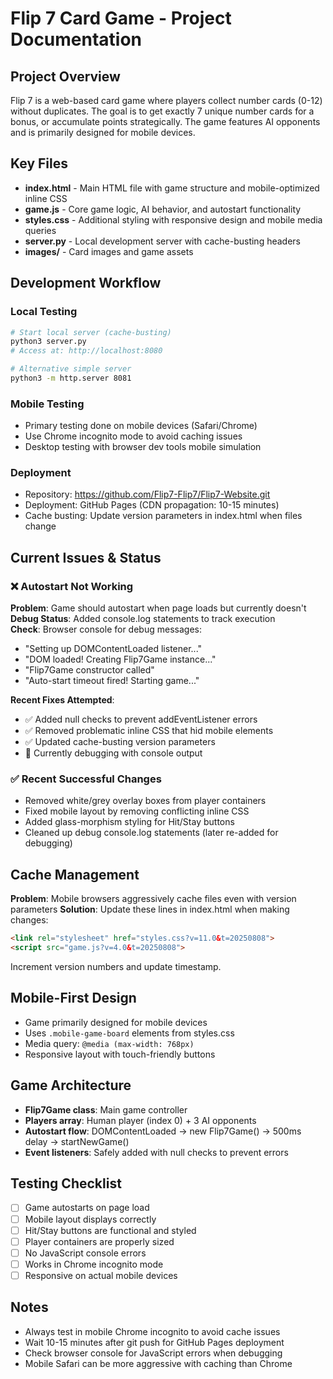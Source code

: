 # Flip 7 Card Game - Project Documentation

## Project Overview
Flip 7 is a web-based card game where players collect number cards (0-12) without duplicates. The goal is to get exactly 7 unique number cards for a bonus, or accumulate points strategically. The game features AI opponents and is primarily designed for mobile devices.

## Key Files
- **index.html** - Main HTML file with game structure and mobile-optimized inline CSS
- **game.js** - Core game logic, AI behavior, and autostart functionality  
- **styles.css** - Additional styling with responsive design and mobile media queries
- **server.py** - Local development server with cache-busting headers
- **images/** - Card images and game assets

## Development Workflow

### Local Testing
```bash
# Start local server (cache-busting)
python3 server.py
# Access at: http://localhost:8080

# Alternative simple server
python3 -m http.server 8081
```

### Mobile Testing
- Primary testing done on mobile devices (Safari/Chrome)
- Use Chrome incognito mode to avoid caching issues
- Desktop testing with browser dev tools mobile simulation

### Deployment  
- Repository: https://github.com/Flip7-Flip7/Flip7-Website.git
- Deployment: GitHub Pages (CDN propagation: 10-15 minutes)
- Cache busting: Update version parameters in index.html when files change

## Current Issues & Status

### ❌ Autostart Not Working
**Problem**: Game should autostart when page loads but currently doesn't  
**Debug Status**: Added console.log statements to track execution  
**Check**: Browser console for debug messages:
- "Setting up DOMContentLoaded listener..."  
- "DOM loaded! Creating Flip7Game instance..."
- "Flip7Game constructor called"
- "Auto-start timeout fired! Starting game..."

**Recent Fixes Attempted**:
- ✅ Added null checks to prevent addEventListener errors
- ✅ Removed problematic inline CSS that hid mobile elements
- ✅ Updated cache-busting version parameters
- 🔄 Currently debugging with console output

### ✅ Recent Successful Changes  
- Removed white/grey overlay boxes from player containers
- Fixed mobile layout by removing conflicting inline CSS  
- Added glass-morphism styling for Hit/Stay buttons
- Cleaned up debug console.log statements (later re-added for debugging)

## Cache Management
**Problem**: Mobile browsers aggressively cache files even with version parameters
**Solution**: Update these lines in index.html when making changes:
```html
<link rel="stylesheet" href="styles.css?v=11.0&t=20250808">
<script src="game.js?v=4.0&t=20250808">
```
Increment version numbers and update timestamp.

## Mobile-First Design
- Game primarily designed for mobile devices
- Uses `.mobile-game-board` elements from styles.css  
- Media query: `@media (max-width: 768px)`
- Responsive layout with touch-friendly buttons

## Game Architecture
- **Flip7Game class**: Main game controller
- **Players array**: Human player (index 0) + 3 AI opponents  
- **Autostart flow**: DOMContentLoaded → new Flip7Game() → 500ms delay → startNewGame()
- **Event listeners**: Safely added with null checks to prevent errors

## Testing Checklist
- [ ] Game autostarts on page load
- [ ] Mobile layout displays correctly  
- [ ] Hit/Stay buttons are functional and styled
- [ ] Player containers are properly sized
- [ ] No JavaScript console errors
- [ ] Works in Chrome incognito mode
- [ ] Responsive on actual mobile devices

## Notes
- Always test in mobile Chrome incognito to avoid cache issues
- Wait 10-15 minutes after git push for GitHub Pages deployment
- Check browser console for JavaScript errors when debugging
- Mobile Safari can be more aggressive with caching than Chrome